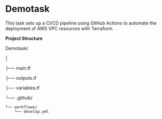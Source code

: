# Demotask
This task sets up a CI/CD pipeline using GitHub Actions to automate the deployment of AWS VPC resources with Terraform. 

**Project Structure**

Demotask/

│

├── main.tf

├── outputs.tf

├── variables.tf

└── .github/

    └── workflows/
        └── develop.yml
